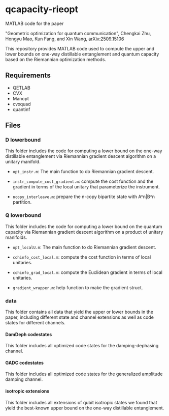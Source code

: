 # qcapacity-rieopt

MATLAB code for the paper 

"Geometric optimization for quantum communication", Chengkai Zhu, Hongyu Mao, Kun Fang, and Xin Wang, [arXiv:2509.15106](https://arxiv.org/abs/2509.15106)

This repository provides MATLAB code used to compute the upper and lower bounds on one-way distillable entanglement and quantum capacity based on the Riemannian optimization methods.


## Requirements

- QETLAB
- CVX
- Manopt
- cvxquad
- quantinf


## Files

### D lowerbound

This folder includes the code for computing a lower bound on the one-way distillable entanglement via Riemannian gradient descent algorithm on a unitary manifold.

- `opt_instr.m`: The main function to do Riemannian gradient descent.

- `instr_compute_cost_gradient.m`: compute the cost function and the gradient in terms of the local unitary that parameterize the instrument.

- `ncopy_interleave.m`: prepare the n-copy bipartite state with A^n|B^n partition.


### Q lowerbound

This folder includes the code for computing a lower bound on the quantum capacity via Riemannian gradient descent algorithm on a product of unitary manifolds.

- `opt_localU.m`: The main function to do Riemannian gradient descent.

- `cohinfo_cost_local.m`: compute the cost function in terms of local unitaries.

- `cohinfo_grad_local.m`: compute the Euclidean gradient in terms of local unitaries.

- `gradient_wrapper.m`: help function to make the gradient struct.

### data 

This folder contains all data that yield the upper or lower bounds in the paper, including different state and channel extensions as well as code states for different channels.

#### DamDeph codestates

This folder includes all optimized code states for the damping-dephasing channel.

#### GADC codestates

This folder includes all optimized code states for the generalized amplitude damping channel.

#### isotropic extensions

This folder includes all extensions of qubit isotropic states we found that yield the best-known upper bound on the one-way distillable entanglement.
